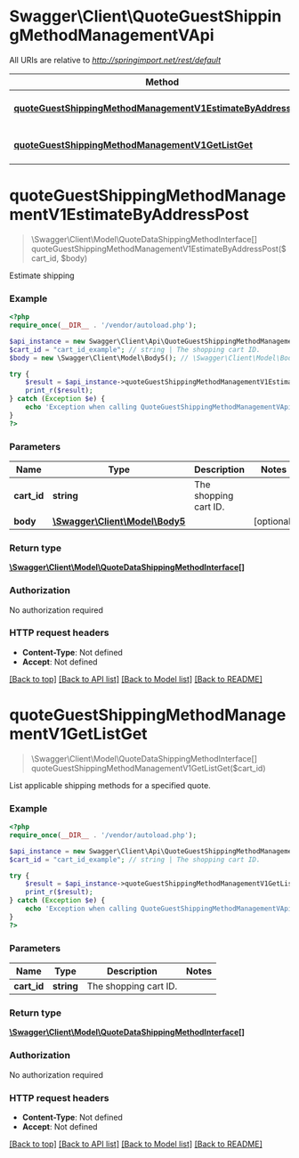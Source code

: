 # Swagger\Client\QuoteGuestShippingMethodManagementVApi

All URIs are relative to *http://springimport.net/rest/default*

Method | HTTP request | Description
------------- | ------------- | -------------
[**quoteGuestShippingMethodManagementV1EstimateByAddressPost**](QuoteGuestShippingMethodManagementVApi.md#quoteGuestShippingMethodManagementV1EstimateByAddressPost) | **POST** /V1/guest-carts/{cartId}/estimate-shipping-methods | 
[**quoteGuestShippingMethodManagementV1GetListGet**](QuoteGuestShippingMethodManagementVApi.md#quoteGuestShippingMethodManagementV1GetListGet) | **GET** /V1/guest-carts/{cartId}/shipping-methods | 


# **quoteGuestShippingMethodManagementV1EstimateByAddressPost**
> \Swagger\Client\Model\QuoteDataShippingMethodInterface[] quoteGuestShippingMethodManagementV1EstimateByAddressPost($cart_id, $body)



Estimate shipping

### Example
```php
<?php
require_once(__DIR__ . '/vendor/autoload.php');

$api_instance = new Swagger\Client\Api\QuoteGuestShippingMethodManagementVApi();
$cart_id = "cart_id_example"; // string | The shopping cart ID.
$body = new \Swagger\Client\Model\Body5(); // \Swagger\Client\Model\Body5 | 

try {
    $result = $api_instance->quoteGuestShippingMethodManagementV1EstimateByAddressPost($cart_id, $body);
    print_r($result);
} catch (Exception $e) {
    echo 'Exception when calling QuoteGuestShippingMethodManagementVApi->quoteGuestShippingMethodManagementV1EstimateByAddressPost: ', $e->getMessage(), "\n";
}
?>
```

### Parameters

Name | Type | Description  | Notes
------------- | ------------- | ------------- | -------------
 **cart_id** | **string**| The shopping cart ID. | 
 **body** | [**\Swagger\Client\Model\Body5**](../Model/\Swagger\Client\Model\Body5.md)|  | [optional] 

### Return type

[**\Swagger\Client\Model\QuoteDataShippingMethodInterface[]**](../Model/QuoteDataShippingMethodInterface.md)

### Authorization

No authorization required

### HTTP request headers

 - **Content-Type**: Not defined
 - **Accept**: Not defined

[[Back to top]](#) [[Back to API list]](../../README.md#documentation-for-api-endpoints) [[Back to Model list]](../../README.md#documentation-for-models) [[Back to README]](../../README.md)

# **quoteGuestShippingMethodManagementV1GetListGet**
> \Swagger\Client\Model\QuoteDataShippingMethodInterface[] quoteGuestShippingMethodManagementV1GetListGet($cart_id)



List applicable shipping methods for a specified quote.

### Example
```php
<?php
require_once(__DIR__ . '/vendor/autoload.php');

$api_instance = new Swagger\Client\Api\QuoteGuestShippingMethodManagementVApi();
$cart_id = "cart_id_example"; // string | The shopping cart ID.

try {
    $result = $api_instance->quoteGuestShippingMethodManagementV1GetListGet($cart_id);
    print_r($result);
} catch (Exception $e) {
    echo 'Exception when calling QuoteGuestShippingMethodManagementVApi->quoteGuestShippingMethodManagementV1GetListGet: ', $e->getMessage(), "\n";
}
?>
```

### Parameters

Name | Type | Description  | Notes
------------- | ------------- | ------------- | -------------
 **cart_id** | **string**| The shopping cart ID. | 

### Return type

[**\Swagger\Client\Model\QuoteDataShippingMethodInterface[]**](../Model/QuoteDataShippingMethodInterface.md)

### Authorization

No authorization required

### HTTP request headers

 - **Content-Type**: Not defined
 - **Accept**: Not defined

[[Back to top]](#) [[Back to API list]](../../README.md#documentation-for-api-endpoints) [[Back to Model list]](../../README.md#documentation-for-models) [[Back to README]](../../README.md)

